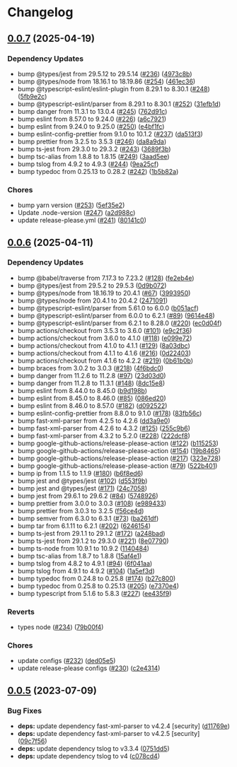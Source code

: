 # Changelog

## [0.0.7](https://github.com/RyuNen344/danger-plugin-jacoco/compare/0.0.6...0.0.7) (2025-04-19)


### Dependency Updates

* bump @types/jest from 29.5.12 to 29.5.14 ([#236](https://github.com/RyuNen344/danger-plugin-jacoco/issues/236)) ([4973c8b](https://github.com/RyuNen344/danger-plugin-jacoco/commit/4973c8bee55c2684adcf3ffee1743511ac1881d7))
* bump @types/node from 18.16.1 to 18.19.86 ([#254](https://github.com/RyuNen344/danger-plugin-jacoco/issues/254)) ([461ec36](https://github.com/RyuNen344/danger-plugin-jacoco/commit/461ec36cbc28427875b782e966e8cdd836f95bd1))
* bump @typescript-eslint/eslint-plugin from 8.29.1 to 8.30.1 ([#248](https://github.com/RyuNen344/danger-plugin-jacoco/issues/248)) ([5fb9e2c](https://github.com/RyuNen344/danger-plugin-jacoco/commit/5fb9e2c9413fff17cbc957cb96108207a19a91e5))
* bump @typescript-eslint/parser from 8.29.1 to 8.30.1 ([#252](https://github.com/RyuNen344/danger-plugin-jacoco/issues/252)) ([31efb1d](https://github.com/RyuNen344/danger-plugin-jacoco/commit/31efb1de09f547888b9a3baab2ec663ee69fdb38))
* bump danger from 11.3.1 to 13.0.4 ([#245](https://github.com/RyuNen344/danger-plugin-jacoco/issues/245)) ([762d91c](https://github.com/RyuNen344/danger-plugin-jacoco/commit/762d91c28301d4e92a24577dd209b35cce64c132))
* bump eslint from 8.57.0 to 9.24.0 ([#226](https://github.com/RyuNen344/danger-plugin-jacoco/issues/226)) ([a6c7921](https://github.com/RyuNen344/danger-plugin-jacoco/commit/a6c7921b0da775a4f84cb81b18406f6510b937ba))
* bump eslint from 9.24.0 to 9.25.0 ([#250](https://github.com/RyuNen344/danger-plugin-jacoco/issues/250)) ([e4bf1fc](https://github.com/RyuNen344/danger-plugin-jacoco/commit/e4bf1fcef5ed2e5f6d2ffde9c253439126861b92))
* bump eslint-config-prettier from 9.1.0 to 10.1.2 ([#237](https://github.com/RyuNen344/danger-plugin-jacoco/issues/237)) ([da513f3](https://github.com/RyuNen344/danger-plugin-jacoco/commit/da513f3e89b510cb64153a24fac70a81370b4220))
* bump prettier from 3.2.5 to 3.5.3 ([#246](https://github.com/RyuNen344/danger-plugin-jacoco/issues/246)) ([da8a9da](https://github.com/RyuNen344/danger-plugin-jacoco/commit/da8a9da0ce8c871cae375329639f9642ebcfa3b7))
* bump ts-jest from 29.3.0 to 29.3.2 ([#243](https://github.com/RyuNen344/danger-plugin-jacoco/issues/243)) ([3689f3b](https://github.com/RyuNen344/danger-plugin-jacoco/commit/3689f3b7db22b9cbe707c03a418cf3232a40b295))
* bump tsc-alias from 1.8.8 to 1.8.15 ([#249](https://github.com/RyuNen344/danger-plugin-jacoco/issues/249)) ([3aad5ee](https://github.com/RyuNen344/danger-plugin-jacoco/commit/3aad5ee7032e0bbf99f6db917c73f63f5a3fe866))
* bump tslog from 4.9.2 to 4.9.3 ([#244](https://github.com/RyuNen344/danger-plugin-jacoco/issues/244)) ([9ea25cf](https://github.com/RyuNen344/danger-plugin-jacoco/commit/9ea25cf8adb12993a04b144913ca74c93d0a4c1b))
* bump typedoc from 0.25.13 to 0.28.2 ([#242](https://github.com/RyuNen344/danger-plugin-jacoco/issues/242)) ([1b5b82a](https://github.com/RyuNen344/danger-plugin-jacoco/commit/1b5b82aa30b72edfad077ae989a12a9212040552))


### Chores

* bump yarn version ([#253](https://github.com/RyuNen344/danger-plugin-jacoco/issues/253)) ([5ef35e2](https://github.com/RyuNen344/danger-plugin-jacoco/commit/5ef35e2a1db7a85e573335a7acf82d942fb0b0a4))
* Update .node-version ([#247](https://github.com/RyuNen344/danger-plugin-jacoco/issues/247)) ([a2d988c](https://github.com/RyuNen344/danger-plugin-jacoco/commit/a2d988cf953eace06b96e94fed30738a8c028845))
* update release-please.yml ([#241](https://github.com/RyuNen344/danger-plugin-jacoco/issues/241)) ([80141c0](https://github.com/RyuNen344/danger-plugin-jacoco/commit/80141c08d0929a4c332c8578c757ab121ac9009f))

## [0.0.6](https://github.com/RyuNen344/danger-plugin-jacoco/compare/0.0.5...0.0.6) (2025-04-11)


### Dependency Updates

* bump @babel/traverse from 7.17.3 to 7.23.2 ([#128](https://github.com/RyuNen344/danger-plugin-jacoco/issues/128)) ([fe2eb4e](https://github.com/RyuNen344/danger-plugin-jacoco/commit/fe2eb4ec90a2efebca8c880193988aea01622b1b))
* bump @types/jest from 29.5.2 to 29.5.3 ([0d9b072](https://github.com/RyuNen344/danger-plugin-jacoco/commit/0d9b072826e5592a3ce4f7e37ee0710ab1804bf4))
* bump @types/node from 18.16.19 to 20.4.1 ([#67](https://github.com/RyuNen344/danger-plugin-jacoco/issues/67)) ([3993950](https://github.com/RyuNen344/danger-plugin-jacoco/commit/39939504a2b5ccd723270145e0612d12ae5adc58))
* bump @types/node from 20.4.1 to 20.4.2 ([2471091](https://github.com/RyuNen344/danger-plugin-jacoco/commit/2471091a9bbf72a853936978dccf39cfd796c494))
* bump @typescript-eslint/parser from 5.61.0 to 6.0.0 ([b051acf](https://github.com/RyuNen344/danger-plugin-jacoco/commit/b051acfaa0c348b78c170cf46beeb79706c771d2))
* bump @typescript-eslint/parser from 6.0.0 to 6.2.1 ([#89](https://github.com/RyuNen344/danger-plugin-jacoco/issues/89)) ([9614e48](https://github.com/RyuNen344/danger-plugin-jacoco/commit/9614e48f9520d4b59bf48b483d842a47c4bfd2ea))
* bump @typescript-eslint/parser from 6.2.1 to 8.28.0 ([#220](https://github.com/RyuNen344/danger-plugin-jacoco/issues/220)) ([ec0d04f](https://github.com/RyuNen344/danger-plugin-jacoco/commit/ec0d04faacfd56c9d3be6f2a471752a1818f2173))
* bump actions/checkout from 3.5.3 to 3.6.0 ([#101](https://github.com/RyuNen344/danger-plugin-jacoco/issues/101)) ([e9c2f36](https://github.com/RyuNen344/danger-plugin-jacoco/commit/e9c2f361a76c6d1fe0bfa7a75a68c8caa163f341))
* bump actions/checkout from 3.6.0 to 4.1.0 ([#118](https://github.com/RyuNen344/danger-plugin-jacoco/issues/118)) ([e099e72](https://github.com/RyuNen344/danger-plugin-jacoco/commit/e099e72ba707b4fdb4a982409f27591123d88b83))
* bump actions/checkout from 4.1.0 to 4.1.1 ([#129](https://github.com/RyuNen344/danger-plugin-jacoco/issues/129)) ([8a03dbc](https://github.com/RyuNen344/danger-plugin-jacoco/commit/8a03dbc9ceeb74d9464117f505041172af1dadd0))
* bump actions/checkout from 4.1.1 to 4.1.6 ([#216](https://github.com/RyuNen344/danger-plugin-jacoco/issues/216)) ([0d22403](https://github.com/RyuNen344/danger-plugin-jacoco/commit/0d224035a5dc61ab65c3b15e2ea7a85067703e3b))
* bump actions/checkout from 4.1.6 to 4.2.2 ([#219](https://github.com/RyuNen344/danger-plugin-jacoco/issues/219)) ([0b61b0b](https://github.com/RyuNen344/danger-plugin-jacoco/commit/0b61b0ba18c5776c67cc04c6d9f4eccfbe5a9f2b))
* bump braces from 3.0.2 to 3.0.3 ([#218](https://github.com/RyuNen344/danger-plugin-jacoco/issues/218)) ([4f6bdc0](https://github.com/RyuNen344/danger-plugin-jacoco/commit/4f6bdc0dabbd233d1037a06b94951cfcfd2f739d))
* bump danger from 11.2.6 to 11.2.8 ([#97](https://github.com/RyuNen344/danger-plugin-jacoco/issues/97)) ([23d03d0](https://github.com/RyuNen344/danger-plugin-jacoco/commit/23d03d08723bbdf4c86ab6edcba835f79c1f897d))
* bump danger from 11.2.8 to 11.3.1 ([#148](https://github.com/RyuNen344/danger-plugin-jacoco/issues/148)) ([8dc15e8](https://github.com/RyuNen344/danger-plugin-jacoco/commit/8dc15e81461923f2fdaafb0245451d64affd9293))
* bump eslint from 8.44.0 to 8.45.0 ([b9d198b](https://github.com/RyuNen344/danger-plugin-jacoco/commit/b9d198b699bc9b12f5d1d3ae57f0af401a4ba1f7))
* bump eslint from 8.45.0 to 8.46.0 ([#85](https://github.com/RyuNen344/danger-plugin-jacoco/issues/85)) ([086ed20](https://github.com/RyuNen344/danger-plugin-jacoco/commit/086ed20301efa02c670b7b00ebc08f16f217c888))
* bump eslint from 8.46.0 to 8.57.0 ([#182](https://github.com/RyuNen344/danger-plugin-jacoco/issues/182)) ([d092522](https://github.com/RyuNen344/danger-plugin-jacoco/commit/d092522b98dbaa83c72b474e0b0e806070ca2e38))
* bump eslint-config-prettier from 8.8.0 to 9.1.0 ([#178](https://github.com/RyuNen344/danger-plugin-jacoco/issues/178)) ([83fb56c](https://github.com/RyuNen344/danger-plugin-jacoco/commit/83fb56c56189e921dfb758449a8fa1bc6af3e31c))
* bump fast-xml-parser from 4.2.5 to 4.2.6 ([dd3a9e0](https://github.com/RyuNen344/danger-plugin-jacoco/commit/dd3a9e022fb5c2c77549f8e4cfa6d730f07ded63))
* bump fast-xml-parser from 4.2.6 to 4.3.2 ([#125](https://github.com/RyuNen344/danger-plugin-jacoco/issues/125)) ([255c9b6](https://github.com/RyuNen344/danger-plugin-jacoco/commit/255c9b6b92d72a810237497bbac967d072276cc4))
* bump fast-xml-parser from 4.3.2 to 5.2.0 ([#228](https://github.com/RyuNen344/danger-plugin-jacoco/issues/228)) ([222dcf8](https://github.com/RyuNen344/danger-plugin-jacoco/commit/222dcf883211f33599a666bb6b01cb0eb5252351))
* bump google-github-actions/release-please-action ([#122](https://github.com/RyuNen344/danger-plugin-jacoco/issues/122)) ([b115253](https://github.com/RyuNen344/danger-plugin-jacoco/commit/b11525379ad51d6aaa0e5b5aa4251d9da7ba3b6f))
* bump google-github-actions/release-please-action ([#154](https://github.com/RyuNen344/danger-plugin-jacoco/issues/154)) ([19b8465](https://github.com/RyuNen344/danger-plugin-jacoco/commit/19b84651cd0f81407e5097097a7563b154e9839f))
* bump google-github-actions/release-please-action ([#217](https://github.com/RyuNen344/danger-plugin-jacoco/issues/217)) ([323e728](https://github.com/RyuNen344/danger-plugin-jacoco/commit/323e7281306933906cedd61d145dcc7423f7876e))
* bump google-github-actions/release-please-action ([#79](https://github.com/RyuNen344/danger-plugin-jacoco/issues/79)) ([522b401](https://github.com/RyuNen344/danger-plugin-jacoco/commit/522b4010f690ca179221c035528d23b598bd031b))
* bump ip from 1.1.5 to 1.1.9 ([#180](https://github.com/RyuNen344/danger-plugin-jacoco/issues/180)) ([b6f8ed6](https://github.com/RyuNen344/danger-plugin-jacoco/commit/b6f8ed6428a3661480ab6e812045687760188289))
* bump jest and @types/jest ([#102](https://github.com/RyuNen344/danger-plugin-jacoco/issues/102)) ([d553f9b](https://github.com/RyuNen344/danger-plugin-jacoco/commit/d553f9b76f3ff7733c1bbc6e84614c74749122f3))
* bump jest and @types/jest ([#171](https://github.com/RyuNen344/danger-plugin-jacoco/issues/171)) ([24c7058](https://github.com/RyuNen344/danger-plugin-jacoco/commit/24c70586153a2b6374e5d156b0e21ff1ae050fab))
* bump jest from 29.6.1 to 29.6.2 ([#84](https://github.com/RyuNen344/danger-plugin-jacoco/issues/84)) ([5748926](https://github.com/RyuNen344/danger-plugin-jacoco/commit/57489269d6ca970682bd2f900a0d0799dc204304))
* bump prettier from 3.0.0 to 3.0.3 ([#108](https://github.com/RyuNen344/danger-plugin-jacoco/issues/108)) ([e989433](https://github.com/RyuNen344/danger-plugin-jacoco/commit/e989433d0f1517e4033fd4e7acf8fb82eaf13745))
* bump prettier from 3.0.3 to 3.2.5 ([f56ce4d](https://github.com/RyuNen344/danger-plugin-jacoco/commit/f56ce4dfa14e76d017c76c8e8b46186787a5e58a))
* bump semver from 6.3.0 to 6.3.1 ([#73](https://github.com/RyuNen344/danger-plugin-jacoco/issues/73)) ([ba261df](https://github.com/RyuNen344/danger-plugin-jacoco/commit/ba261df1910f41ee52e532689b6c0973c253161b))
* bump tar from 6.1.11 to 6.2.1 ([#202](https://github.com/RyuNen344/danger-plugin-jacoco/issues/202)) ([6246154](https://github.com/RyuNen344/danger-plugin-jacoco/commit/624615421e4b1f4320f6368d58196446cf8fe138))
* bump ts-jest from 29.1.1 to 29.1.2 ([#172](https://github.com/RyuNen344/danger-plugin-jacoco/issues/172)) ([a248bad](https://github.com/RyuNen344/danger-plugin-jacoco/commit/a248bad995f3015c0d8f06bb4bb3a2832713309a))
* bump ts-jest from 29.1.2 to 29.3.0 ([#221](https://github.com/RyuNen344/danger-plugin-jacoco/issues/221)) ([8e07790](https://github.com/RyuNen344/danger-plugin-jacoco/commit/8e07790250309f4ac09e5e2dd2e84cc7209c7100))
* bump ts-node from 10.9.1 to 10.9.2 ([1140484](https://github.com/RyuNen344/danger-plugin-jacoco/commit/1140484f05cc59e435fc5f7915f403ab0169fe7f))
* bump tsc-alias from 1.8.7 to 1.8.8 ([15af4e1](https://github.com/RyuNen344/danger-plugin-jacoco/commit/15af4e1b13146b392195181f66bac0b98389e7d3))
* bump tslog from 4.8.2 to 4.9.1 ([#94](https://github.com/RyuNen344/danger-plugin-jacoco/issues/94)) ([6f041aa](https://github.com/RyuNen344/danger-plugin-jacoco/commit/6f041aa214ca64dbb8c2e0a88dc198c6c8e6afd3))
* bump tslog from 4.9.1 to 4.9.2 ([#104](https://github.com/RyuNen344/danger-plugin-jacoco/issues/104)) ([1a5ef3d](https://github.com/RyuNen344/danger-plugin-jacoco/commit/1a5ef3d8f6f4421071c82488c4bad90cf92adec3))
* bump typedoc from 0.24.8 to 0.25.8 ([#174](https://github.com/RyuNen344/danger-plugin-jacoco/issues/174)) ([b27c800](https://github.com/RyuNen344/danger-plugin-jacoco/commit/b27c800b10d5f4f6f05311be0c63306204f1c250))
* bump typedoc from 0.25.8 to 0.25.13 ([#205](https://github.com/RyuNen344/danger-plugin-jacoco/issues/205)) ([e7370e4](https://github.com/RyuNen344/danger-plugin-jacoco/commit/e7370e465193700785fc6ec78150331ed637ae9f))
* bump typescript from 5.1.6 to 5.8.3 ([#227](https://github.com/RyuNen344/danger-plugin-jacoco/issues/227)) ([ee435f9](https://github.com/RyuNen344/danger-plugin-jacoco/commit/ee435f9f9ae1743f8760ef7f6187cf10de719882))


### Reverts

* types node ([#234](https://github.com/RyuNen344/danger-plugin-jacoco/issues/234)) ([79b00f4](https://github.com/RyuNen344/danger-plugin-jacoco/commit/79b00f424d248f2a9e16f3346dfcf563cdbf0ea5))


### Chores

* update configs ([#232](https://github.com/RyuNen344/danger-plugin-jacoco/issues/232)) ([ded05e5](https://github.com/RyuNen344/danger-plugin-jacoco/commit/ded05e5028965bdad5b19e3d9fd1229b757f7fc4))
* update release-please configs ([#230](https://github.com/RyuNen344/danger-plugin-jacoco/issues/230)) ([c2e4314](https://github.com/RyuNen344/danger-plugin-jacoco/commit/c2e431462b3a091f6b0291a8c7625dc53d9fea5b))

## [0.0.5](https://github.com/RyuNen344/danger-plugin-jacoco/compare/0.0.4...0.0.5) (2023-07-09)


### Bug Fixes

* **deps:** update dependency fast-xml-parser to v4.2.4 [security] ([d11769e](https://github.com/RyuNen344/danger-plugin-jacoco/commit/d11769e5d5defd178926b65815c4493004a9a851))
* **deps:** update dependency fast-xml-parser to v4.2.5 [security] ([09c7f56](https://github.com/RyuNen344/danger-plugin-jacoco/commit/09c7f566c7b9be7f379f2eac53b4370d75618d40))
* **deps:** update dependency tslog to v3.3.4 ([0751dd5](https://github.com/RyuNen344/danger-plugin-jacoco/commit/0751dd5b1c81d432c0e79f929f43d65776a8fec4))
* **deps:** update dependency tslog to v4 ([c078cd4](https://github.com/RyuNen344/danger-plugin-jacoco/commit/c078cd4b1ea91f9bc779f595a4cb0e167fd1f05c))
